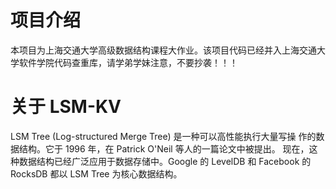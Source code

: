 # 项目介绍
本项目为上海交通大学高级数据结构课程大作业。该项目代码已经并入上海交通大学软件学院代码查重库，请学弟学妹注意，不要抄袭！！！

# 关于 LSM-KV
LSM Tree (Log-structured Merge Tree) 是一种可以高性能执行大量写操 作的数据结构。它于 1996 年，在 Patrick O'Neil 等人的一篇论文中被提出。 现在，这种数据结构已经广泛应用于数据存储中。Google 的 LevelDB 和 Facebook 的 RocksDB 都以 LSM Tree 为核心数据结构。
